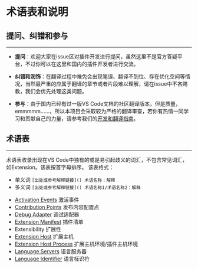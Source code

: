 # 术语表和说明

## 提问、纠错和参与
---
- **提问**：欢迎大家在issue区对插件开发进行提问，虽然这里不是官方答疑平台，不过你可以在这里和国内的插件开发者进行交流。

- **纠错和润饰**：在翻译过程中难免会出现笔误、翻译不到位、存在优化空间等情况，当然最严重的应属于翻译的章节或者片段难以理解，请在issue中不吝赐教，我们会优先处理这类问题。

- **参与**：由于国内已经有过一版VS Code文档的社区翻译版本，但是质量，emmmmm……，所以本项目会采取较为严格的翻译审查，若你有热情一同学习和贡献自己的力量，请参考我们的[开发和翻译指南](https://github.com/Liiked/VS-Code-Extension-Doc-ZH)。

## 术语表
---
术语表收录出现在VS Code中独有的或是易引起歧义的词汇，不包含常见词汇，如Extension。该表按首字母排序。
该表格式：
- 单义词 `[出处或参考解释链接]() 术语名称：解释`
- 多义词 `[出处或参考解释链接]() 术语名称1/术语名称2：解释`

[terms]: 该术语表是术语表插件的源数据，激活术语表插件的关键字即下述链接后的文字请用逗号分隔，术语描述则是冒号后面的内容

- [Activation Events](https://code.visualstudio.com/docs/extensionAPI/overview) 激活事件
- [Contribution Points](https://code.visualstudio.com/docs/extensionAPI/overview) 发布内容配置点
- [Debug Adapter](https://code.visualstudio.com/docs/extensions/overview#_language-servers) 调试适配器
- [Extension Manifest](https://code.visualstudio.com/docs/extensionAPI/overview) 插件清单
- Extensibility 扩展性
- [Extension Host](https://code.visualstudio.com/docs/extensionAPI/patterns-and-principles) 扩展主机
- [Extension Host Process](https://code.visualstudio.com/docs/extensionAPI/patterns-and-principles) 扩展主机环境/插件主机环境
- [Language Servers](https://code.visualstudio.com/docs/extensions/overview#_language-servers) 语言服务器
- [Language Identifier](https://code.visualstudio.com/docs/languages/identifiers) 语言标识符